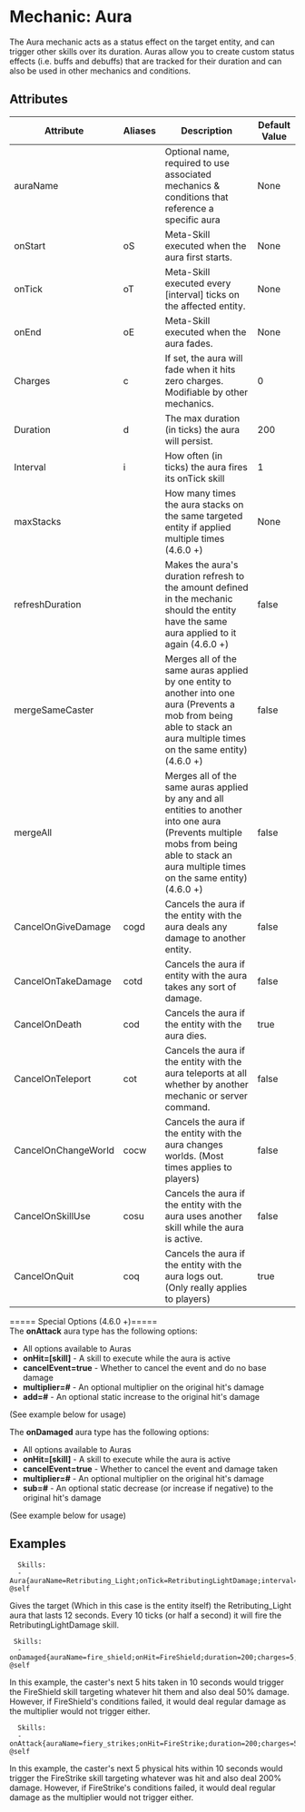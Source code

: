 Mechanic: Aura
==============

The Aura mechanic acts as a status effect on the target entity, and can
trigger other skills over its duration. Auras allow you to create custom
status effects (i.e. buffs and debuffs) that are tracked for their
duration and can also be used in other mechanics and conditions.  

Attributes
----------

| Attribute           | Aliases | Description                                                                                                                                                                                 | Default Value |
|---------------------|---------|---------------------------------------------------------------------------------------------------------------------------------------------------------------------------------------------|---------------|
| auraName            |         | Optional name, required to use associated mechanics & conditions that reference a specific aura                                                                                             | None          |
| onStart             | oS      | Meta-Skill executed when the aura first starts.                                                                                                                                             | None          |
| onTick              | oT      | Meta-Skill executed every [interval] ticks on the affected entity.                                                                                                                        | None          |
| onEnd               | oE      | Meta-Skill executed when the aura fades.                                                                                                                                                    | None          |
| Charges             | c       | If set, the aura will fade when it hits zero charges. Modifiable by other mechanics.                                                                                                        | 0             |
| Duration            | d       | The max duration (in ticks) the aura will persist.                                                                                                                                          | 200           |
| Interval            | i       | How often (in ticks) the aura fires its onTick skill                                                                                                                                        | 1             |
| maxStacks           |         | How many times the aura stacks on the same targeted entity if applied multiple times (4.6.0 +)                                                                                              | None          |
| refreshDuration     |         | Makes the aura's duration refresh to the amount defined in the mechanic should the entity have the same aura applied to it again (4.6.0 +)                                                  | false         |
| mergeSameCaster     |         | Merges all of the same auras applied by one entity to another into one aura (Prevents a mob from being able to stack an aura multiple times on the same entity) (4.6.0 +)                   | false         |
| mergeAll            |         | Merges all of the same auras applied by any and all entities to another into one aura (Prevents multiple mobs from being able to stack an aura multiple times on the same entity) (4.6.0 +) | false         |
| CancelOnGiveDamage  | cogd    | Cancels the aura if the entity with the aura deals any damage to another entity.                                                                                                            | false         |
| CancelOnTakeDamage  | cotd    | Cancels the aura if entity with the aura takes any sort of damage.                                                                                                                          | false         |
| CancelOnDeath       | cod     | Cancels the aura if the entity with the aura dies.                                                                                                                                          | true          |
| CancelOnTeleport    | cot     | Cancels the aura if the entity with the aura teleports at all whether by another mechanic or server command.                                                                                | false         |
| CancelOnChangeWorld | cocw    | Cancels the aura if the entity with the aura changes worlds. (Most times applies to players)                                                                                                | false         |
| CancelOnSkillUse    | cosu    | Cancels the aura if the entity with the aura uses another skill while the aura is active.                                                                                                   | false         |
| CancelOnQuit        | coq     | Cancels the aura if the entity with the aura logs out. (Only really applies to players)                                                                                                     | true          |

  
===== Special Options (4.6.0 +)=====  
 The **onAttack** aura type has the following options:

-   All options available to Auras
-   **onHit=[skill]** - A skill to execute while the aura is active
-   **cancelEvent=true** - Whether to cancel the event and do no base
    damage
-   **multiplier=#** - An optional multiplier on the original hit's
    damage
-   **add=#** - An optional static increase to the original hit's
    damage

(See example below for usage)

The **onDamaged** aura type has the following options:

-   All options available to Auras
-   **onHit=[skill]** - A skill to execute while the aura is active
-   **cancelEvent=true** - Whether to cancel the event and damage taken
-   **multiplier=#** - An optional multiplier on the original hit's
    damage
-   **sub=#** - An optional static decrease (or increase if negative)
    to the original hit's damage

(See example below for usage)

Examples
--------

      Skills:
      - Aura{auraName=Retributing_Light;onTick=RetributingLightDamage;interval=10;duration=240} @self

Gives the target (Which in this case is the entity itself) the
Retributing_Light aura that lasts 12 seconds. Every 10 ticks (or half a
second) it will fire the RetributingLightDamage skill.

     Skills:
      - onDamaged{auraName=fire_shield;onHit=FireShield;duration=200;charges=5;multiplier=0.5} @self

In this example, the caster's next 5 hits taken in 10 seconds would
trigger the FireShield skill targeting whatever hit them and also deal
50% damage. However, if FireShield's conditions failed, it would deal
regular damage as the multiplier would not trigger either.

      Skills:
      - onAttack{auraName=fiery_strikes;onHit=FireStrike;duration=200;charges=5;multiplier=2} @self

In this example, the caster's next 5 physical hits within 10 seconds
would trigger the FireStrike skill targeting whatever was hit and also
deal 200% damage. However, if FireStrike's conditions failed, it would
deal regular damage as the multiplier would not trigger either.
